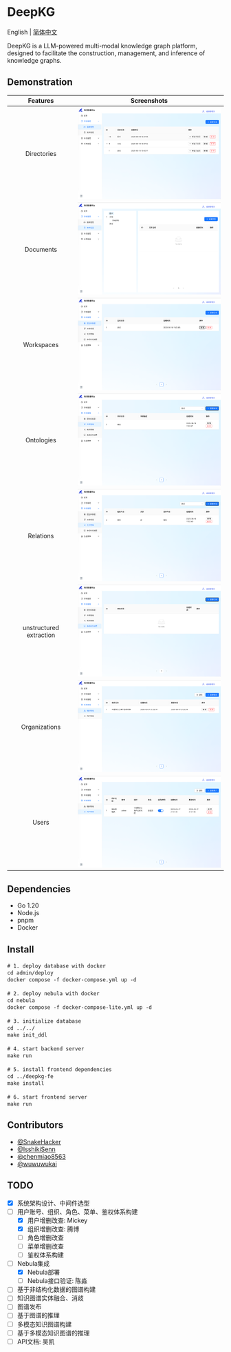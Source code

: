 # DeepKG

English | [简体中文](README_zh.md)

DeepKG is a LLM-powered multi-modal knowledge graph platform, designed to facilitate the construction, management, and inference of knowledge graphs.

## Demonstration

|        Features         |                                                       Screenshots                                                       |
|:-----------------------:|:-----------------------------------------------------------------------------------------------------------------------:|
|       Directories       |             <div style="width: 250pt">![Directories](assets/screenshots/directory.png "Directories")</div>              |
|        Documents        |                <div style="width: 250pt">![Documents](assets/screenshots/document.png "Documents")</div>                |
|       Workspaces        |             <div style="width: 250pt">!["Workspaces"](assets/screenshots/workspace.png "Workspaces")</div>              |
|       Ontologies        |               <div style="width: 250pt">![Ontologies](assets/screenshots/ontology.png "Ontologies")</div>               |
|        Relations        |              <div style="width: 250pt">![Relations](assets/screenshots/relationship.png "Relations")</div>              |
| unstructured extraction | <div style="width: 250pt">![unstructured extraction](assets/screenshots/extraction.png "unstructured extraction")</div> |
|      Organizations      |          <div style="width: 250pt">![Organizations](assets/screenshots/organization.png "Organizations")</div>          |
|          Users          |                      <div style="width: 250pt">![Users](assets/screenshots/user.png "Users")</div>                      |

## Dependencies

- Go 1.20
- Node.js
- pnpm
- Docker

## Install
```shell
# 1. deploy database with docker
cd admin/deploy
docker compose -f docker-compose.yml up -d

# 2. deploy nebula with docker
cd nebula
docker compose -f docker-compose-lite.yml up -d

# 3. initialize database
cd ../../
make init_ddl

# 4. start backend server
make run

# 5. install frontend dependencies
cd ../deepkg-fe
make install

# 6. start frontend server
make run
```

## Contributors

- [@SnakeHacker](https://github.com/SnakeHacker)
- [@IsshikiSenn](https://github.com/IsshikiSenn)
- [@chenmiao8563](https://github.com/chenmiao8563)
- [@wuwuwukai](https://github.com/wuwuwukai)

## TODO
- [x] 系统架构设计、中间件选型
- [ ] 用户账号、组织、角色、菜单、鉴权体系构建
    - [x] 用户增删改查: Mickey
    - [x] 组织增删改查: 腾博
    - [ ] 角色增删改查
    - [ ] 菜单增删改查
    - [ ] 鉴权体系构建
- [ ] Nebula集成
    - [x] Nebula部署
    - [ ] Nebula接口验证: 陈淼
- [ ] 基于非结构化数据的图谱构建
- [ ] 知识图谱实体融合、消歧
- [ ] 图谱发布
- [ ] 基于图谱的推理
- [ ] 多模态知识图谱构建
- [ ] 基于多模态知识图谱的推理
- [ ] API文档: 吴凯
